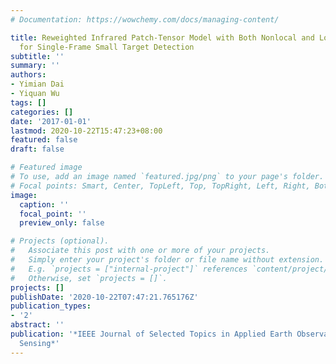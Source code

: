 ```yaml
---
# Documentation: https://wowchemy.com/docs/managing-content/

title: Reweighted Infrared Patch-Tensor Model with Both Nonlocal and Local Priors
  for Single-Frame Small Target Detection
subtitle: ''
summary: ''
authors:
- Yimian Dai
- Yiquan Wu
tags: []
categories: []
date: '2017-01-01'
lastmod: 2020-10-22T15:47:23+08:00
featured: false
draft: false

# Featured image
# To use, add an image named `featured.jpg/png` to your page's folder.
# Focal points: Smart, Center, TopLeft, Top, TopRight, Left, Right, BottomLeft, Bottom, BottomRight.
image:
  caption: ''
  focal_point: ''
  preview_only: false

# Projects (optional).
#   Associate this post with one or more of your projects.
#   Simply enter your project's folder or file name without extension.
#   E.g. `projects = ["internal-project"]` references `content/project/deep-learning/index.md`.
#   Otherwise, set `projects = []`.
projects: []
publishDate: '2020-10-22T07:47:21.765176Z'
publication_types:
- '2'
abstract: ''
publication: '*IEEE Journal of Selected Topics in Applied Earth Observations and Remote
  Sensing*'
---
```

